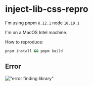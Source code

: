 # inject-lib-css-repro

I'm using pnpm `8.12.1`
node `18.19.1`

I'm on a MacOS Intel machine.

How to reproduce:

```bash
pnpm install && pnpm build
```

## Error

!["error finding library"](https://cdn.zappy.app/07e71a95e655ff846d2bcc541bdbfe8f.png)

